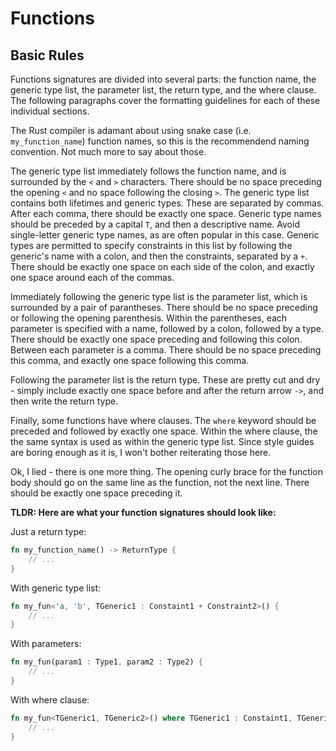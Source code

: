 # Functions

## Basic Rules

Functions signatures are divided into several parts: the function name, the generic type list, the parameter list, the return type, and the where clause. The following paragraphs cover the formatting guidelines for each of these individual sections.

The Rust compiler is adamant about using snake case (i.e. `my_function_name`) function names, so this is the recommendend naming convention. Not much more to say about those.

The generic type list immediately follows the function name, and is surrounded by the `<` and `>` characters. There should be no space preceding the opening `<` and no space following the closing `>`. The generic type list contains both lifetimes and generic types. These are separated by commas. After each comma, there should be exactly one space. Generic type names should be preceded by a capital `T`, and then a descriptive name. Avoid single-letter generic type names, as are often popular in this case. Generic types are permitted to specify constraints in this list by following the generic's name with a colon, and then the constraints, separated by a `+`. There should be exactly one space on each side of the colon, and exactly one space around each of the commas.

Immediately following the generic type list is the parameter list, which is surrounded by a pair of parantheses. There should be no space preceding or following the opening parenthesis. Within the parentheses, each parameter is specified with a name, followed by a colon, followed by a type. There should be exactly one space preceding and following this colon. Between each parameter is a comma. There should be no space preceding this comma, and exactly one space following this comma.

Following the parameter list is the return type. These are pretty cut and dry - simply include exactly one space before and after the return arrow `->`, and then write the return type.

Finally, some functions have where clauses. The `where` keyword should be preceded and followed by exactly one space. Within the where clause, the the same syntax is used as within the generic type list. Since style guides are boring enough as it is, I won't bother reiterating those here.

Ok, I lied - there is one more thing. The opening curly brace for the function body should go on the same line as the function, not the next line. There should be exactly one space preceding it.

**TLDR: Here are what your function signatures should look like:**

Just a return type:
``` rust
fn my_function_name() -> ReturnType {
    // ...
}
```

With generic type list:
``` rust
fn my_fun<'a, 'b', TGeneric1 : Constaint1 + Constraint2>() {
    // ...
}
```

With parameters:
``` rust
fn my_fun(param1 : Type1, param2 : Type2) {
    // ...
}
```

With where clause:
``` rust
fn my_fun<TGeneric1, TGeneric2>() where TGeneric1 : Constaint1, TGeneric2 : Constraint2 {
    // ...
}
```
